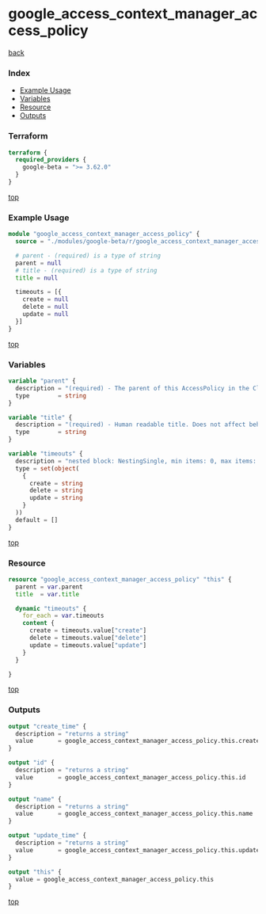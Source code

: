 # google_access_context_manager_access_policy

[back](../google-beta.md)

### Index

- [Example Usage](#example-usage)
- [Variables](#variables)
- [Resource](#resource)
- [Outputs](#outputs)

### Terraform

```terraform
terraform {
  required_providers {
    google-beta = ">= 3.62.0"
  }
}
```

[top](#index)

### Example Usage

```terraform
module "google_access_context_manager_access_policy" {
  source = "./modules/google-beta/r/google_access_context_manager_access_policy"

  # parent - (required) is a type of string
  parent = null
  # title - (required) is a type of string
  title = null

  timeouts = [{
    create = null
    delete = null
    update = null
  }]
}
```

[top](#index)

### Variables

```terraform
variable "parent" {
  description = "(required) - The parent of this AccessPolicy in the Cloud Resource Hierarchy.\nFormat: organizations/{organization_id}"
  type        = string
}

variable "title" {
  description = "(required) - Human readable title. Does not affect behavior."
  type        = string
}

variable "timeouts" {
  description = "nested block: NestingSingle, min items: 0, max items: 0"
  type = set(object(
    {
      create = string
      delete = string
      update = string
    }
  ))
  default = []
}
```

[top](#index)

### Resource

```terraform
resource "google_access_context_manager_access_policy" "this" {
  parent = var.parent
  title  = var.title

  dynamic "timeouts" {
    for_each = var.timeouts
    content {
      create = timeouts.value["create"]
      delete = timeouts.value["delete"]
      update = timeouts.value["update"]
    }
  }

}
```

[top](#index)

### Outputs

```terraform
output "create_time" {
  description = "returns a string"
  value       = google_access_context_manager_access_policy.this.create_time
}

output "id" {
  description = "returns a string"
  value       = google_access_context_manager_access_policy.this.id
}

output "name" {
  description = "returns a string"
  value       = google_access_context_manager_access_policy.this.name
}

output "update_time" {
  description = "returns a string"
  value       = google_access_context_manager_access_policy.this.update_time
}

output "this" {
  value = google_access_context_manager_access_policy.this
}
```

[top](#index)